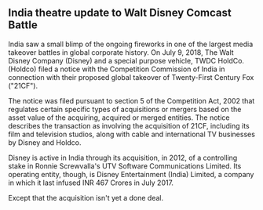 ## India theatre update to Walt Disney Comcast Battle

India saw a small blimp of the ongoing fireworks in one of the largest media takeover battles in global corporate history. On July 9, 2018, The Walt Disney Company (Disney) and a special purpose vehicle, TWDC HoldCo. (Holdco) filed a notice with the Competition Commission of India in connection with their proposed global takeover of Twenty-First Century Fox ("21CF"). 

The notice was filed pursuant to section 5 of the Competition Act, 2002 that regulates certain specific types of acquisitions or mergers based on the asset value of the acquiring, acquired or merged entities. The notice describes the transaction as involving the acquisition of 21CF, including its film and television studios, along with cable and international TV businesses by Disney and Holdco.

Disney is active in India through its acquisition, in  2012, of a controlling stake in Ronnie Screwvalla's UTV Software Communications Limited. Its operating entity, though, is Disney Entertainment (India) Limited, a company in which it last infused INR 467 Crores in July 2017.

Except that the acquisition isn't yet a done deal. 

